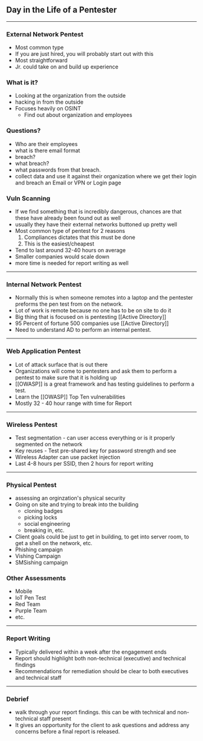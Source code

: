 ## Day in the Life of a Pentester
---
### External Network Pentest
- Most common type
- If you are just hired, you will probably start out with this
- Most straightforward
- Jr. could take on and build up experience
### What is it?
- Looking at the organization from the outside
- hacking in from the outside
- Focuses heavily on OSINT
	- Find out about organization and employees
### Questions?
- Who are their employees
- what is there email format
- breach?
- what breach?
- what passwords from that breach.
- collect data and use it against their organization where we get their login and breach an Email or VPN or Login page
### Vuln Scanning
 - If we find something that is incredibly dangerous, chances are that these have already been found out as well
 - usually they have their external networks buttoned up pretty well
 - Most common type of pentest for 2 reasons
	 1. Compliances dictates that this must be done
	 2. This is the easiest/cheapest
- Tend to last around 32-40 hours on average
- Smaller companies would scale down
- more time is needed for report writing as well
---
### Internal Network Pentest
- Normally this is when someone remotes into a laptop and the pentester preforms the pen test from on the network.
- Lot of work is remote because no one has to be on site to do it
- Big thing that is focused on is pentesting [[Active Directory]]
- 95 Percent of fortune 500 companies use [[Active Directory]]
- Need to understand AD to perform an internal pentest.
---
### Web Application Pentest
- Lot of attack surface that is out there
- Organizations will come to pentesters and ask them to perform a pentest to make sure that it is holding up
- [[OWASP]] is a great framework and has testing guidelines to perform a test.
- Learn the [[OWASP]] Top Ten vulnerabilities
- Mostly 32 - 40 hour range with time for Report
---
### Wireless Pentest
- Test segmentation - can user access everything or is it properly segmented on the network
- Key reuses - Test pre-shared key for password strength and see
- Wireless Adapter can use packet injection
- Last 4-8 hours per SSID, then 2 hours for report writing
___
### Physical Pentest
 - assessing an orginzation's physical security
 - Going on site and trying to break into the building
	 - cloning badges
	 - picking locks
	 - social engineering
	 - breaking in, etc.
- Client goals could be just to get in building, to get into server room, to get a shell on the network, etc.
- Phishing campaign
- Vishing Campaign
- SMSishing campaign
### Other Assessments
- Mobile
- IoT Pen Test
- Red Team
- Purple Team
- etc.
---
### Report Writing
 - Typically delivered within a week after the engagement ends
 - Report should highlight both non-technical (executive) and technical findings
 - Recommendations for remediation should be clear to both executives and technical staff
---
### Debrief
 - walk through your report findings. this can be with technical and non-technical staff present
 - It gives an opportunity for the client to ask questions and address any concerns before a final report is released.